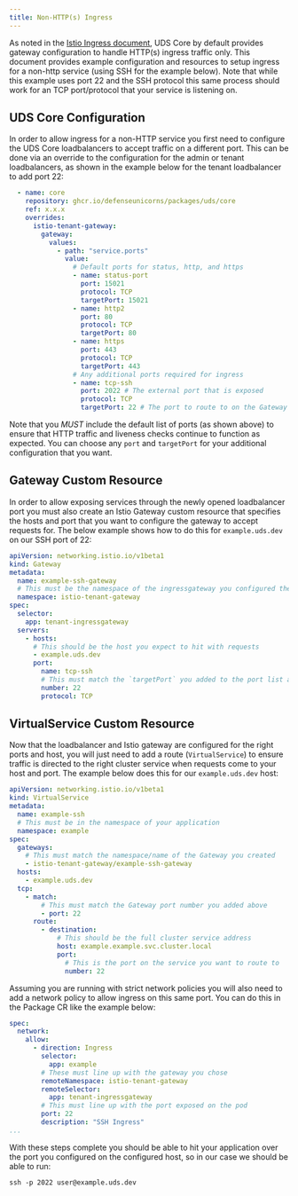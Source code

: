 ```yaml
---
title: Non-HTTP(s) Ingress
---
```


As noted in the [Istio Ingress document](https://uds.defenseunicorns.com/reference/configuration/ingress/), UDS Core by default provides gateway configuration to handle HTTP(s) ingress traffic only. This document provides example configuration and resources to setup ingress for a non-http service (using SSH for the example below). Note that while this example uses port 22 and the SSH protocol this same process should work for an TCP port/protocol that your service is listening on.

## UDS Core Configuration

In order to allow ingress for a non-HTTP service you first need to configure the UDS Core loadbalancers to accept traffic on a different port. This can be done via an override to the configuration for the admin or tenant loadbalancers, as shown in the example below for the tenant loadbalancer to add port 22:

```yaml
  - name: core
    repository: ghcr.io/defenseunicorns/packages/uds/core
    ref: x.x.x
    overrides:
      istio-tenant-gateway:
        gateway:
          values:
            - path: "service.ports"
              value:
                # Default ports for status, http, and https
                - name: status-port
                  port: 15021
                  protocol: TCP
                  targetPort: 15021
                - name: http2
                  port: 80
                  protocol: TCP
                  targetPort: 80
                - name: https
                  port: 443
                  protocol: TCP
                  targetPort: 443
                # Any additional ports required for ingress
                - name: tcp-ssh
                  port: 2022 # The external port that is exposed
                  protocol: TCP
                  targetPort: 22 # The port to route to on the Gateway
```

Note that you _MUST_ include the default list of ports (as shown above) to ensure that HTTP traffic and liveness checks continue to function as expected. You can choose any `port` and `targetPort` for your additional configuration that you want.

## Gateway Custom Resource

In order to allow exposing services through the newly opened loadbalancer port you must also create an Istio Gateway custom resource that specifies the hosts and port that you want to configure the gateway to accept requests for. The below example shows how to do this for `example.uds.dev` on our SSH port of 22:

```yaml
apiVersion: networking.istio.io/v1beta1
kind: Gateway
metadata:
  name: example-ssh-gateway
  # This must be the namespace of the ingressgateway you configured the port for
  namespace: istio-tenant-gateway
spec:
  selector:
    app: tenant-ingressgateway
  servers:
    - hosts:
      # This should be the host you expect to hit with requests
      - example.uds.dev
      port:
        name: tcp-ssh
        # This must match the `targetPort` you added to the port list above
        number: 22
        protocol: TCP
```

## VirtualService Custom Resource

Now that the loadbalancer and Istio gateway are configured for the right ports and host, you will just need to add a route (`VirtualService`) to ensure traffic is directed to the right cluster service when requests come to your host and port. The example below does this for our `example.uds.dev` host:

```yaml
apiVersion: networking.istio.io/v1beta1
kind: VirtualService
metadata:
  name: example-ssh
  # This must be in the namespace of your application
  namespace: example
spec:
  gateways:
    # This must match the namespace/name of the Gateway you created
    - istio-tenant-gateway/example-ssh-gateway
  hosts:
    - example.uds.dev
  tcp:
    - match:
        # This must match the Gateway port number you added above
        - port: 22
      route:
        - destination:
            # This should be the full cluster service address
            host: example.example.svc.cluster.local
            port:
              # This is the port on the service you want to route to
              number: 22
```

Assuming you are running with strict network policies you will also need to add a network policy to allow ingress on this same port. You can do this in the Package CR like the example below:

```yaml
spec:
  network:
    allow:
      - direction: Ingress
        selector:
          app: example
        # These must line up with the gateway you chose
        remoteNamespace: istio-tenant-gateway
        remoteSelector:
          app: tenant-ingressgateway
        # This must line up with the port exposed on the pod
        port: 22
        description: "SSH Ingress"
...
```

With these steps complete you should be able to hit your application over the port you configured on the configured host, so in our case we should be able to run:

```console
ssh -p 2022 user@example.uds.dev
```
